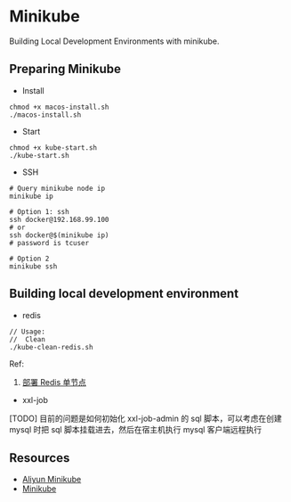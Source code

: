 # Minikube

Building Local Development Environments with minikube.

## Preparing Minikube

- Install

```shell
chmod +x macos-install.sh
./macos-install.sh
```

- Start

```shell
chmod +x kube-start.sh
./kube-start.sh
```

- SSH

```shell
# Query minikube node ip
minikube ip

# Option 1: ssh
ssh docker@192.168.99.100
# or
ssh docker@$(minikube ip)
# password is tcuser

# Option 2
minikube ssh
```

## Building local development environment

- redis

```
// Usage:
//  Clean
./kube-clean-redis.sh
```

Ref:

1. [部署 Redis 单节点](http://www.mydlq.club/article/76/)

- xxl-job

[TODO] 目前的问题是如何初始化 xxl-job-admin 的 sql 脚本，可以考虑在创建 mysql 时把 sql 脚本挂载进去，然后在宿主机执行 mysql 客户端远程执行

## Resources

- [Aliyun Minikube](https://github.com/AliyunContainerService/minikube)
- [Minikube](https://minikube.sigs.k8s.io/)
